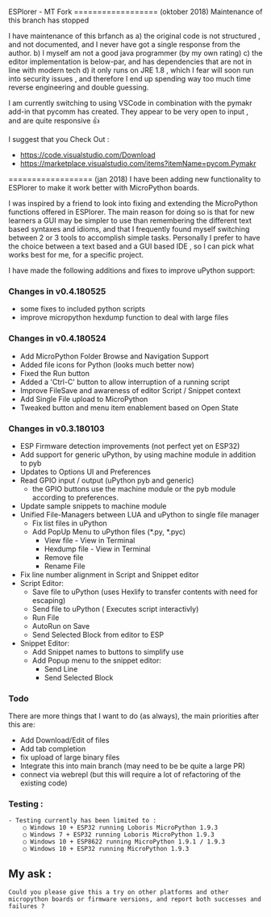ESPlorer - MT Fork
================== (oktober 2018) 
Maintenance of this branch has stopped 

 I have maintenance of this brfanch as 
a) the original code is not structured , and not documented, and I never have got a single response from the author.
b) I myself am not a good java programmer (by my own rating)
c) the editor implementation is below-par, and has dependencies that are not in line with modern tech
d) it only runs on JRE 1.8 , which I fear will soon run into security issues
, and therefore I end up spending way too much time reverse engineering and double guessing.

I am currently switching to using VSCode in combination with the pymakr add-in that pycomm has created. They appear to be very open to input , and are quite responsive 👍

I suggest that you Check Out :
* https://code.visualstudio.com/Download
* https://marketplace.visualstudio.com/items?itemName=pycom.Pymakr

================== (jan 2018) 
I have been adding new functionality to ESPlorer to make it work better with MicroPython boards.

I was inspired by a friend to look into fixing and extending the MicroPython functions offered in ESPlorer. 
The main reason for doing so is that for new learners a GUI may be simpler to use than remembering the different text based syntaxes and idioms, and that I frequently found myself switching between 2 or 3 tools to accomplish simple tasks. Personally I prefer to have the choice between a text based and a GUI based IDE , so I can pick what works best for me, for a specific project.

I have made the following additions and fixes to improve uPython support:

### Changes in v0.4.180525
* some fixes to included python scripts
* improve micropython hexdump function to deal with large files

### Changes in v0.4.180524
* Add MicroPython Folder Browse and Navigation Support
* Added file icons for Python (looks much better now)
* Fixed the Run button
* Added a 'Ctrl-C' button to allow interruption of a running script
* Improve FileSave and awareness of editor Script / Snippet context
* Add Single File upload to MicroPython
* Tweaked button and menu item enablement based on Open State

### Changes in v0.3.180103
* ESP Firmware detection improvements (not perfect yet on ESP32)
* Add support for generic uPython, by using machine module in addition to pyb
*  Updates to Options UI and Preferences
* Read GPIO input / output (uPython pyb and generic)
    * the GPIO buttons use the machine module or the pyb module according to preferences.
* Update sample snippets to machine module
* Unified File-Managers between LUA and uPython to single file manager
  * Fix list files in uPython
  * Add PopUp Menu to uPython files (*.py, *.pyc)
    * View file - View in Terminal
    * Hexdump file - View in Terminal
    * Remove file
    * Rename File
* Fix line number alignment in Script and Snippet editor 
* Script Editor:
    * Save file to uPython (uses Hexlify to transfer contents with need for escaping)
    * Send file to uPython ( Executes script interactivly)
    * Run File
    * AutoRun on Save
    * Send Selected Block from editor to ESP
* Snippet Editor:
    * Add Snippet names to buttons to simplify use
    * Add Popup menu to the snippet editor:
        * Send Line
        * Send Selected Block

### Todo
There are more things that I want to do (as always), the main priorities after this are:
* Add Download/Edit of files 
* Add tab completion 
* fix upload of large binary files
* Integrate this into main branch (may need to be be quite a large PR)
* connect via webrepl (but this will require a lot of refactoring of the existing code)

### Testing :
    - Testing currently has been limited to :
        ○ Windows 10 + ESP32 running Loboris MicroPython 1.9.3
        ○ Windows 7 + ESP32 running Loboris MicroPython 1.9.3
        ○ Windows 10 + ESP8622 running MicroPython 1.9.1 / 1.9.3
        ○ Windows 10 + ESP32 running MicroPython 1.9.3

## My ask :
    Could you please give this a try on other platforms and other micropython boards or firmware versions, and report both successes and failures ?

